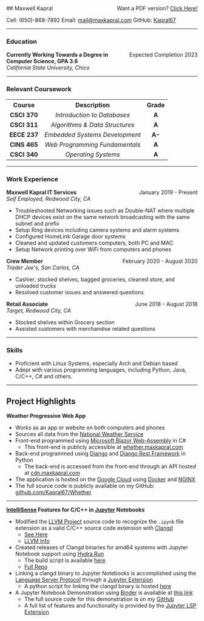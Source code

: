<div style="float:right">Want a PDF version? <a href="https://github.com/Kapral67/Resume/releases/download/v2.1/CSCI_mkapral_12-2023.pdf">Click Here!</a></div>
## Maxwell Kapral

Cell: (650)-868-7892	Email: [mail@maxkapral.com](mailto:mail@maxkapral.com)	GitHub: [Kapral67](https://github.com/Kapral67)

---

### Education

<div style="float:right;">Expected Completion 2023</div><div style="font-weight:bold;">Currently Working Towards a Degree in Computer Science, GPA 3.6</div>
<div><i>California State University, Chico</i></div>

---

### Relevant Coursework

<table>
	<tr>
		<th style="text-align:center">Course</th>
		<th style="text-align:center">Description</th>
		<th style="text-align:center">Grade</th>
	</tr>
	<tr>
		<td style="text-align:center"><b>CSCI 370</b></td>
		<td style="text-align:center"><i>Introduction to Databases</i></td>
		<td style="text-align:center"><b>A</b></td>
	</tr>
	<tr>
		<td style="text-align:center"><b>CSCI 311</b></td>
		<td style="text-align:center"><i>Algorithms & Data Structures</i></td>
		<td style="text-align:center"><b>A</b></td>
	</tr>
	<tr>
		<td style="text-align:center"><b>EECE 237</b></td>
		<td style="text-align:center"><i>Embedded Systems Development</i></td>
		<td style="text-align:center"><b>A-</b></td>
	</tr>
	<tr>
		<td style="text-align:center"><b>CINS 465</b></td>
		<td style="text-align:center"><i>Web Programming Fundamentals</i></td>
		<td style="text-align:center"><b>A</b></td>
	</tr>
	<tr>
		<td style="text-align:center"><b>CSCI 340</b></td>
		<td style="text-align:center"><i>Operating Systems</i></td>
		<td style="text-align:center"><b>A</b></td>
	</tr>
</table>

---

### Work Experience

<div style="float: right">January 2019 - Present</div><div style="font-weight: bold;">Maxwell Kapral IT Services</div>
<div><i>Self Employed, Redwood City, CA</i></div>

- Troubleshooted Networking issues such as Double-NAT where multiple DHCP devices exist on the same network broadcasting with the same subnet and prefix
- Setup Ring devices including camera systems and alarm systems
- Configured HomeLink Garage door systems
- Cleaned and updated customers computers, both PC and MAC
- Setup Network printing over WiFi from computers and phones

<div style="float: right">February 2020 - August 2020</div><div style="font-weight: bold;">Crew Member</div>
<div><i>Trader Joe's, San Carlos, CA</i></div>

- Cashier, stocked shelves, bagged groceries, cleaned store, and unloaded trucks
- Resolved customer issues and answered questions

<div style="float: right">June 2018 - August 2018</div><div style="font-weight: bold;">Retail Associate</div>
<div><i>Target, Redwood City, CA</i></div>

- Stocked shelves within Grocery section
- Assisted customers with merchandise related questions

---

### Skills

- Proficient with Linux Systems, especially Arch and Debian based
- Adept with various programming languages, including Python, Java, C/C++, C# and others.

---

## Project Highlights

**Weather Progressive Web App**

- Works as an app or website on both computers and phones
- Sources all data from the [National Weather Service](https://www.weather.gov)
- Front-end programmed using [Microsoft Blazor Web-Assembly](https://www.blazor.net) in C#
  - This front-end is publicly accessible at [whether.maxkapral.com](https://whether.maxkapral.com)
- Back-end programmed using [Django](https://www.djangoproject.com/) and [Django Rest Framework](https://www.django-rest-framework.org/) in Python
  - The back-end is accessed from the front-end through an API hosted at [cdn.maxkapral.com](https://cdn.maxkapral.com/daily)
- The application is hosted on the [Google Cloud](https://cloud.google.com/) using [Docker](https://www.docker.com) and [NGINX](https://nginx.org/en/)
- The full source code is publicly available on my GitHub: [github.com/Kapral67/Whether](https://github.com/Kapral67/Whether)

---

**[IntelliSense](https://code.visualstudio.com/docs/editor/intellisense) Features for C/C++ in [Jupyter](https://jupyter.org/) Notebooks**

- Modified the [LLVM Project](https://github.com/Kapral67/llvm-project1/commit/c972f366a8a7fa61b56b3045f15c25d3ff353e1d) source code to recognize the `.ipynb` file extension as a valid C/C++ source code extension with [Clangd](https://clangd.llvm.org/)
  - [See Here](https://github.com/Kapral67/llvm-project1/commit/c972f366a8a7fa61b56b3045f15c25d3ff353e1d)
  - [LLVM Info](https://llvm.org/)
- Created releases of Clangd binaries for amd64 systems with Jupyter Notebook support using [Hydra Run](https://github.com/pojntfx/hydrun)
  - The build script is available [here](https://github.com/Kapral67/Cling-Clangd/blob/dev/Hydrunfile.sh)
  - [Full Repo](https://github.com/Kapral67/Cling-Clangd/tree/dev)
- Linking a clangd binary to Jupyter Notebooks is accomplished using the [Language Server Protocol](https://microsoft.github.io/language-server-protocol/) through a [Jupyter Extension](https://github.com/jupyter-lsp/jupyterlab-lsp)
  - A python script for linking the clangd binary is hosted [here](https://github.com/Kapral67/XeusAvecClangd/blob/main/jupyter_notebook_config.py)
- A Jupyter Notebook Demonstration using [Binder](https://mybinder.org/) is available at [this link](https://mybinder.org/v2/gh/Kapral67/XeusAvecClangd.git/HEAD?urlpath=lab)
  - The full source code for this demonstration is on my [GitHub](https://github.com/Kapral67/XeusAvecClangd)
  - A full list of features and functionality is provided by the [Jupyter LSP Extension](https://github.com/jupyter-lsp/jupyterlab-lsp/blob/master/README.md)